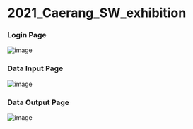 # 2021_Caerang_SW_exhibition

### Login Page
![image](https://user-images.githubusercontent.com/70628794/142756084-7a5259d9-14e5-43b5-9807-15f382a2e20e.png)  


### Data Input Page
![image](https://user-images.githubusercontent.com/70628794/142756096-80a185bc-956c-4dd5-995f-473baac7b771.png)  

### Data Output Page
![image](https://user-images.githubusercontent.com/70628794/142756104-d23d3e0b-65f4-4a49-9d74-c51dc3dcae0a.png)

